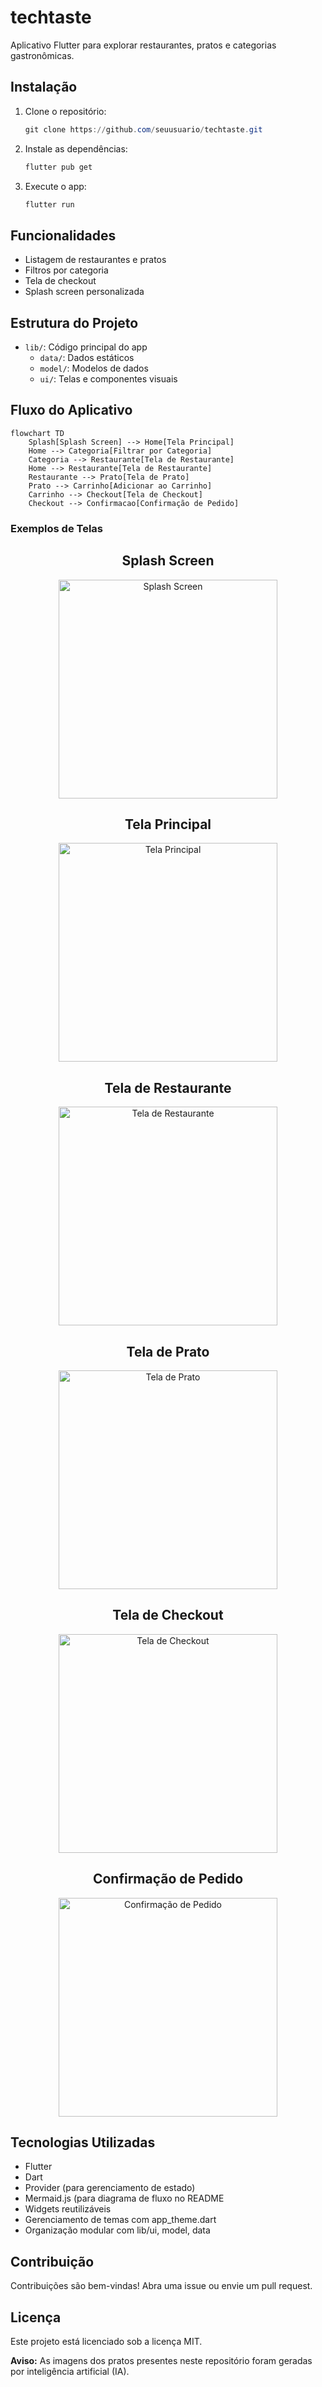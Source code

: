 # techtaste

Aplicativo Flutter para explorar restaurantes, pratos e categorias gastronômicas.

## Instalação

1. Clone o repositório:
   ```powershell
   git clone https://github.com/seuusuario/techtaste.git
   ```
2. Instale as dependências:
   ```powershell
   flutter pub get
   ```
3. Execute o app:
   ```powershell
   flutter run
   ```

## Funcionalidades

- Listagem de restaurantes e pratos
- Filtros por categoria
- Tela de checkout
- Splash screen personalizada

## Estrutura do Projeto

- `lib/`: Código principal do app
  - `data/`: Dados estáticos
  - `model/`: Modelos de dados
  - `ui/`: Telas e componentes visuais

## Fluxo do Aplicativo

```mermaid
flowchart TD
    Splash[Splash Screen] --> Home[Tela Principal]
    Home --> Categoria[Filtrar por Categoria]
    Categoria --> Restaurante[Tela de Restaurante]
    Home --> Restaurante[Tela de Restaurante]
    Restaurante --> Prato[Tela de Prato]
    Prato --> Carrinho[Adicionar ao Carrinho]
    Carrinho --> Checkout[Tela de Checkout]
    Checkout --> Confirmacao[Confirmação de Pedido]
```

### Exemplos de Telas

<div align="center">
  <h2>Splash Screen</h2>
  <img src="assets/screenshots/splash-screen.png" width="350" alt="Splash Screen"/>

  <h2>Tela Principal</h2>
  <img src="assets/screenshots/home-screen.png" width="350" alt="Tela Principal"/>

  <h2>Tela de Restaurante</h2>
  <img src="assets/screenshots/restaurant-screen.png" width="350" alt="Tela de Restaurante"/>

  <h2>Tela de Prato</h2>
  <img src="assets/screenshots/dish-screen.png" width="350" alt="Tela de Prato"/>

  <h2>Tela de Checkout</h2>
  <img src="assets/screenshots/checkout-screen.png" width="350" alt="Tela de Checkout"/>

  <h2>Confirmação de Pedido</h2>
  <img src="assets/screenshots/order-confirmation.png" width="350" alt="Confirmação de Pedido"/>
</div>

## Tecnologias Utilizadas

- Flutter
- Dart
- Provider (para gerenciamento de estado)
- Mermaid.js (para diagrama de fluxo no README
- Widgets reutilizáveis
- Gerenciamento de temas com app_theme.dart
- Organização modular com lib/ui, model, data

## Contribuição

Contribuições são bem-vindas! Abra uma issue ou envie um pull request.

## Licença

Este projeto está licenciado sob a licença MIT.

**Aviso:** As imagens dos pratos presentes neste repositório foram geradas por inteligência artificial (IA).
